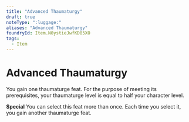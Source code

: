 ```yaml
---
title: "Advanced Thaumaturgy"
draft: true
noteType: ":luggage:"
aliases: "Advanced Thaumaturgy"
foundryId: Item.N0ystieJwfKD85XO
tags:
  - Item
---
```


# Advanced Thaumaturgy

You gain one thaumaturge feat. For the purpose of meeting its prerequisites, your thaumaturge level is equal to half your character level.

**Special** You can select this feat more than once. Each time you select it, you gain another thaumaturge feat.
